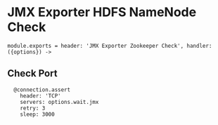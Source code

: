 
# JMX Exporter HDFS NameNode Check

    module.exports = header: 'JMX Exporter Zookeeper Check', handler: ({options}) ->

## Check Port

      @connection.assert
        header: 'TCP'
        servers: options.wait.jmx
        retry: 3
        sleep: 3000

